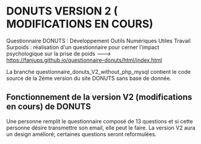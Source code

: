 # DONUTS VERSION 2  ( MODIFICATIONS EN COURS)



Questionnaire DONUTS : Développement Outils Numériques Utiles Travail  Surpoids : réalisation d'un questionnaire pour cerner l'impact psychologique sur la prise de poids ---> https://fanjups.github.io/questionnaire-donuts/html/index.html


La branche questionnaire_donuts_V2_without_php_mysql contient le code source de la 2ème version  du site DONUTS sans base de donnée.
  
   ## Fonctionnement de la version V2 (modifications en cours) de DONUTS 
   
   Une personne remplit le questionnaire composé de 13 questions et si cette personne désire transmettre son email, elle peut le faire.
   La version V2 aura un design amélioré; certaines questions seront reformulées.
   
